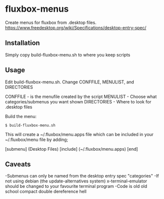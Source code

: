 # fluxbox-menus
Create menus for fluxbox from .desktop files. https://www.freedesktop.org/wiki/Specifications/desktop-entry-spec/

## Installation

Simply copy build-fluxbox-menu.sh to where you keep scripts

## Usage

Edit build-fluxbox-menu.sh. Change CONFFILE, MENULIST, and DIRECTORIES

CONFFILE - is the menufile created by the script
MENULIST - Choose what categories/submenus you want shown
DIRECTORIES - Where to look for .desktop files

Build the menu:

    $ build-fluxbox-menu.sh

This will create a ~/.fluxbox/menu.apps file which can be included in your ~/.fluxbox/menu file by adding;

  [submenu] (Desktop Files)
    [include] (~/.fluxbox/menu.apps)
  [end]

## Caveats

-Submenus can only be named from the desktop entry spec "categories"
-If not using debian (the update-alternatives system) x-terminal-emulator should be changed to your favourite terminal program
-Code is old old school compact double dereference hell
